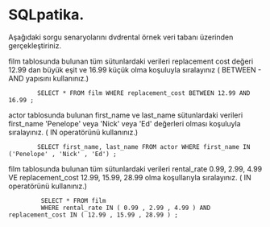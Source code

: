 # SQLpatika.
Aşağıdaki sorgu senaryolarını dvdrental örnek veri tabanı üzerinden gerçekleştiriniz.

  film tablosunda bulunan tüm sütunlardaki verileri replacement cost değeri 12.99 dan büyük eşit ve 16.99 küçük olma koşuluyla sıralayınız ( BETWEEN - AND yapısını kullanınız.)
  
            SELECT * FROM film WHERE replacement_cost BETWEEN 12.99 AND 16.99 ;
  
  
actor tablosunda bulunan first_name ve last_name sütunlardaki verileri first_name 'Penelope' veya 'Nick' veya 'Ed' değerleri olması koşuluyla sıralayınız. ( IN operatörünü kullanınız.)

            SELECT first_name, last_name FROM actor WHERE first_name IN ('Penelope' , 'Nick' , 'Ed') ;


film tablosunda bulunan tüm sütunlardaki verileri rental_rate 0.99, 2.99, 4.99 VE replacement_cost 12.99, 15.99, 28.99 olma koşullarıyla sıralayınız. ( IN operatörünü kullanınız.)

             SELECT * FROM film
             WHERE rental_rate IN ( 0.99 , 2.99 , 4.99 ) AND replacement_cost IN ( 12.99 , 15.99 , 28.99 ) ;
